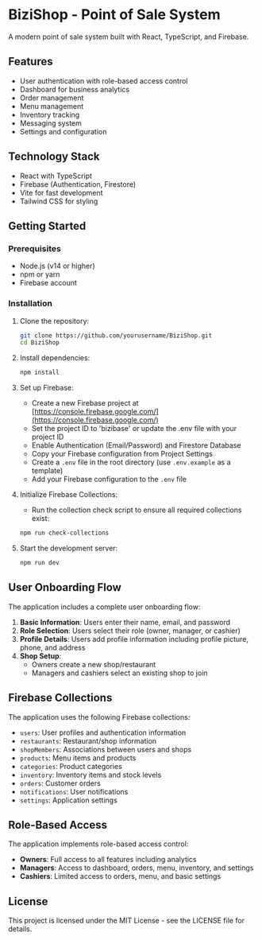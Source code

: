 # BiziShop - Point of Sale System

A modern point of sale system built with React, TypeScript, and Firebase.

## Features

- User authentication with role-based access control
- Dashboard for business analytics
- Order management
- Menu management
- Inventory tracking
- Messaging system
- Settings and configuration

## Technology Stack

- React with TypeScript
- Firebase (Authentication, Firestore)
- Vite for fast development
- Tailwind CSS for styling

## Getting Started

### Prerequisites

- Node.js (v14 or higher)
- npm or yarn
- Firebase account

### Installation

1. Clone the repository:
   ```bash
   git clone https://github.com/yourusername/BiziShop.git
   cd BiziShop
   ```

2. Install dependencies:
   ```bash
   npm install
   ```

3. Set up Firebase:
   - Create a new Firebase project at [https://console.firebase.google.com/](https://console.firebase.google.com/)
   - Set the project ID to 'bizibase' or update the .env file with your project ID
   - Enable Authentication (Email/Password) and Firestore Database
   - Copy your Firebase configuration from Project Settings
   - Create a `.env` file in the root directory (use `.env.example` as a template)
   - Add your Firebase configuration to the `.env` file

4. Initialize Firebase Collections:
   - Run the collection check script to ensure all required collections exist:
   ```bash
   npm run check-collections
   ```

5. Start the development server:
   ```bash
   npm run dev
   ```

## User Onboarding Flow

The application includes a complete user onboarding flow:

1. **Basic Information**: Users enter their name, email, and password
2. **Role Selection**: Users select their role (owner, manager, or cashier)
3. **Profile Details**: Users add profile information including profile picture, phone, and address
4. **Shop Setup**:
   - Owners create a new shop/restaurant
   - Managers and cashiers select an existing shop to join

## Firebase Collections

The application uses the following Firebase collections:

- `users`: User profiles and authentication information
- `restaurants`: Restaurant/shop information
- `shopMembers`: Associations between users and shops
- `products`: Menu items and products
- `categories`: Product categories
- `inventory`: Inventory items and stock levels
- `orders`: Customer orders
- `notifications`: User notifications
- `settings`: Application settings

## Role-Based Access

The application implements role-based access control:

- **Owners**: Full access to all features including analytics
- **Managers**: Access to dashboard, orders, menu, inventory, and settings
- **Cashiers**: Limited access to orders, menu, and basic settings

## License

This project is licensed under the MIT License - see the LICENSE file for details.
